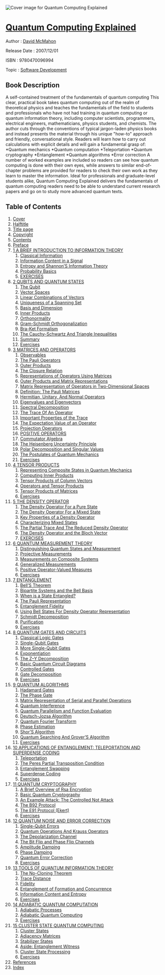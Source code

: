 ![Cover image for Quantum Computing Explained](https://imgdetail.ebookreading.net/cover/cover/software_development/EB9780470096994.jpg)

[Quantum Computing Explained](https://ebookreading.net/view/book/Quantum+Computing+Explained-EB9780470096994_1.html "Quantum Computing Explained")
====================================================================================================================

Author : [David McMahon](https://ebookreading.net/search/author/David+McMahon)

Release Date : 2007/12/01

ISBN : 9780470096994

Topic : [Software Development](https://ebookreading.net/search/category/software-development)

Book Description
-----------------

A self-contained treatment of the fundamentals of quantum computing
This clear, practical book takes quantum computing out of the realm of theoretical physics and teaches the fundamentals of the field to students and professionals who have not had training in quantum computing or quantum information theory, including computer scientists, programmers, electrical engineers, mathematicians, physics students, and chemists. The author cuts through the conventions of typical jargon-laden physics books and instead presents the material through his unique "how-to" approach and friendly, conversational style.
Readers will learn how to carry out calculations with explicit details and will gain a fundamental grasp of:
*Quantum mechanics
*Quantum computation
*Teleportation
*Quantum cryptography
*Entanglement
*Quantum algorithms
*Error correction
A number of worked examples are included so readers can see how quantum computing is done with their own eyes, while answers to similar end-of-chapter problems are provided for readers to check their own work as they learn to master the information.
Ideal for professionals and graduate-level students alike, Quantum Computing Explained delivers the fundamentals of quantum computing readers need to be able to understand current research papers and go on to study more advanced quantum texts.
              
Table of Contents
-----------------

1. [Cover](https://ebookreading.net/view/book/Quantum+Computing+Explained-EB9780470096994_1.html)
1. [Halftitle](https://ebookreading.net/view/book/Quantum+Computing+Explained-EB9780470096994_2.html)
1. [Title page](https://ebookreading.net/view/book/Quantum+Computing+Explained-EB9780470096994_4.html)
1. [Copyright](https://ebookreading.net/view/book/Quantum+Computing+Explained-EB9780470096994_5.html)
1. [Contents](https://ebookreading.net/view/book/Quantum+Computing+Explained-EB9780470096994_6.html)
1. [Preface](https://ebookreading.net/view/book/Quantum+Computing+Explained-EB9780470096994_7.html)
1. [1 A BRIEF INTRODUCTION TO INFORMATION THEORY](https://ebookreading.net/view/book/Quantum+Computing+Explained-EB9780470096994_8.html)
    1. [Classical Information](https://ebookreading.net/view/book/Quantum+Computing+Explained-EB9780470096994_8.html#heading-1_1)
    1. [Information Content in a Signal](https://ebookreading.net/view/book/Quantum+Computing+Explained-EB9780470096994_8.html#heading-1_2)
    1. [Entropy and Shannon’S Information Theory](https://ebookreading.net/view/book/Quantum+Computing+Explained-EB9780470096994_8.html#heading-1_3)
    1. [Probability Basics](https://ebookreading.net/view/book/Quantum+Computing+Explained-EB9780470096994_8.html#heading-1_4)
    1. [EXERCISES](https://ebookreading.net/view/book/Quantum+Computing+Explained-EB9780470096994_8.html#heading-1_7)
1. [2 QUBITS AND QUANTUM STATES](https://ebookreading.net/view/book/Quantum+Computing+Explained-EB9780470096994_9.html)
    1. [The Qubit](https://ebookreading.net/view/book/Quantum+Computing+Explained-EB9780470096994_9.html#heading-2_1)
    1. [Vector Spaces](https://ebookreading.net/view/book/Quantum+Computing+Explained-EB9780470096994_9.html#heading-2_4)
    1. [Linear Combinations of Vectors](https://ebookreading.net/view/book/Quantum+Computing+Explained-EB9780470096994_9.html#heading-2_7)
    1. [Uniqueness of a Spanning Set](https://ebookreading.net/view/book/Quantum+Computing+Explained-EB9780470096994_9.html#heading-2_10)
    1. [Basis and Dimension](https://ebookreading.net/view/book/Quantum+Computing+Explained-EB9780470096994_9.html#heading-2_11)
    1. [Inner Products](https://ebookreading.net/view/book/Quantum+Computing+Explained-EB9780470096994_9.html#heading-2_12)
    1. [Orthonormality](https://ebookreading.net/view/book/Quantum+Computing+Explained-EB9780470096994_9.html#heading-2_17)
    1. [Gram-Schmidt Orthogonalization](https://ebookreading.net/view/book/Quantum+Computing+Explained-EB9780470096994_9.html#heading-2_18)
    1. [Bra-Ket Formalism](https://ebookreading.net/view/book/Quantum+Computing+Explained-EB9780470096994_9.html#heading-2_21)
    1. [The Cauchy-Schwartz And Triangle Inequalities](https://ebookreading.net/view/book/Quantum+Computing+Explained-EB9780470096994_9.html#heading-2_24)
    1. [Summary](https://ebookreading.net/view/book/Quantum+Computing+Explained-EB9780470096994_9.html#heading-2_29)
    1. [Exercises](https://ebookreading.net/view/book/Quantum+Computing+Explained-EB9780470096994_9.html#heading-2_30)
1. [3 MATRICES AND OPERATORS](https://ebookreading.net/view/book/Quantum+Computing+Explained-EB9780470096994_10.html)
    1. [Observables](https://ebookreading.net/view/book/Quantum+Computing+Explained-EB9780470096994_10.html#heading-3_1)
    1. [The Pauli Operators](https://ebookreading.net/view/book/Quantum+Computing+Explained-EB9780470096994_10.html#heading-3_2)
    1. [Outer Products](https://ebookreading.net/view/book/Quantum+Computing+Explained-EB9780470096994_10.html#heading-3_3)
    1. [The Closure Relation](https://ebookreading.net/view/book/Quantum+Computing+Explained-EB9780470096994_10.html#heading-3_7)
    1. [Representations of Operators Using Matrices](https://ebookreading.net/view/book/Quantum+Computing+Explained-EB9780470096994_10.html#heading-3_8)
    1. [Outer Products and Matrix Representations](https://ebookreading.net/view/book/Quantum+Computing+Explained-EB9780470096994_10.html#heading-3_9)
    1. [Matrix Representation of Operators in Two-Dimensional Spaces](https://ebookreading.net/view/book/Quantum+Computing+Explained-EB9780470096994_10.html#heading-3_11)
    1. [Definition: The Pauli Matrices](https://ebookreading.net/view/book/Quantum+Computing+Explained-EB9780470096994_10.html#heading-3_15)
    1. [Hermitian, Unitary, And Normal Operators](https://ebookreading.net/view/book/Quantum+Computing+Explained-EB9780470096994_10.html#heading-3_18)
    1. [Eigenvalues and Eigenvectors](https://ebookreading.net/view/book/Quantum+Computing+Explained-EB9780470096994_10.html#heading-3_25)
    1. [Spectral Decomposition](https://ebookreading.net/view/book/Quantum+Computing+Explained-EB9780470096994_10.html#heading-3_32)
    1. [The Trace Of An Operator](https://ebookreading.net/view/book/Quantum+Computing+Explained-EB9780470096994_10.html#heading-3_35)
    1. [Important Properties of the Trace](https://ebookreading.net/view/book/Quantum+Computing+Explained-EB9780470096994_10.html#heading-3_40)
    1. [The Expectation Value of an Operator](https://ebookreading.net/view/book/Quantum+Computing+Explained-EB9780470096994_10.html#heading-3_45)
    1. [Projection Operators](https://ebookreading.net/view/book/Quantum+Computing+Explained-EB9780470096994_10.html#heading-3_54)
    1. [POSITIVE OPERATORS](https://ebookreading.net/view/book/Quantum+Computing+Explained-EB9780470096994_10.html#heading-3_60)
    1. [Commutator Algebra](https://ebookreading.net/view/book/Quantum+Computing+Explained-EB9780470096994_10.html#heading-3_61)
    1. [The Heisenberg Uncertainty Principle](https://ebookreading.net/view/book/Quantum+Computing+Explained-EB9780470096994_10.html#heading-3_64)
    1. [Polar Decomposition and Singular Values](https://ebookreading.net/view/book/Quantum+Computing+Explained-EB9780470096994_10.html#heading-3_65)
    1. [The Postulates of Quantum Mechanics](https://ebookreading.net/view/book/Quantum+Computing+Explained-EB9780470096994_10.html#heading-3_68)
    1. [Exercises](https://ebookreading.net/view/book/Quantum+Computing+Explained-EB9780470096994_10.html#heading-3_73)
1. [4 TENSOR PRODUCTS](https://ebookreading.net/view/book/Quantum+Computing+Explained-EB9780470096994_11.html)
    1. [Representing Composite States in Quantum Mechanics](https://ebookreading.net/view/book/Quantum+Computing+Explained-EB9780470096994_11.html#heading-4_1)
    1. [Computing Inner Products](https://ebookreading.net/view/book/Quantum+Computing+Explained-EB9780470096994_11.html#heading-4_6)
    1. [Tensor Products of Column Vectors](https://ebookreading.net/view/book/Quantum+Computing+Explained-EB9780470096994_11.html#heading-4_16)
    1. [Operators and Tensor Products](https://ebookreading.net/view/book/Quantum+Computing+Explained-EB9780470096994_11.html#heading-4_20)
    1. [Tensor Products of Matrices](https://ebookreading.net/view/book/Quantum+Computing+Explained-EB9780470096994_11.html#heading-4_34)
    1. [Exercises](https://ebookreading.net/view/book/Quantum+Computing+Explained-EB9780470096994_11.html#heading-4_38)
1. [5 THE DENSITY OPERATOR](https://ebookreading.net/view/book/Quantum+Computing+Explained-EB9780470096994_12.html)
    1. [The Density Operator For a Pure State](https://ebookreading.net/view/book/Quantum+Computing+Explained-EB9780470096994_12.html#heading-5_1)
    1. [The Density Operator For a Mixed State](https://ebookreading.net/view/book/Quantum+Computing+Explained-EB9780470096994_12.html#heading-5_9)
    1. [Key Properties of a Density Operator](https://ebookreading.net/view/book/Quantum+Computing+Explained-EB9780470096994_12.html#heading-5_10)
    1. [Characterizing Mixed States](https://ebookreading.net/view/book/Quantum+Computing+Explained-EB9780470096994_12.html#heading-5_23)
    1. [The Partial Trace And The Reduced Density Operator](https://ebookreading.net/view/book/Quantum+Computing+Explained-EB9780470096994_12.html#heading-5_40)
    1. [The Density Operator and the Bloch Vector](https://ebookreading.net/view/book/Quantum+Computing+Explained-EB9780470096994_12.html#heading-5_44)
    1. [EXERCISES](https://ebookreading.net/view/book/Quantum+Computing+Explained-EB9780470096994_12.html#heading-5_47)
1. [6 QUANTUM MEASUREMENT THEORY](https://ebookreading.net/view/book/Quantum+Computing+Explained-EB9780470096994_13.html)
    1. [Distinguishing Quantum States and Measurement](https://ebookreading.net/view/book/Quantum+Computing+Explained-EB9780470096994_13.html#heading-6_1)
    1. [Projective Measurements](https://ebookreading.net/view/book/Quantum+Computing+Explained-EB9780470096994_13.html#heading-6_2)
    1. [Measurements on Composite Systems](https://ebookreading.net/view/book/Quantum+Computing+Explained-EB9780470096994_13.html#heading-6_10)
    1. [Generalized Measurements](https://ebookreading.net/view/book/Quantum+Computing+Explained-EB9780470096994_13.html#heading-6_23)
    1. [Positive Operator-Valued Measures](https://ebookreading.net/view/book/Quantum+Computing+Explained-EB9780470096994_13.html#heading-6_28)
    1. [Exercises](https://ebookreading.net/view/book/Quantum+Computing+Explained-EB9780470096994_13.html#heading-6_35)
1. [7 ENTANGLEMENT](https://ebookreading.net/view/book/Quantum+Computing+Explained-EB9780470096994_14.html)
    1. [Bell’S Theorem](https://ebookreading.net/view/book/Quantum+Computing+Explained-EB9780470096994_14.html#heading-7_1)
    1. [Bipartite Systems and the Bell Basis](https://ebookreading.net/view/book/Quantum+Computing+Explained-EB9780470096994_14.html#heading-7_2)
    1. [When is a State Entangled?](https://ebookreading.net/view/book/Quantum+Computing+Explained-EB9780470096994_14.html#heading-7_5)
    1. [The Pauli Representation](https://ebookreading.net/view/book/Quantum+Computing+Explained-EB9780470096994_14.html#heading-7_13)
    1. [Entanglement Fidelity](https://ebookreading.net/view/book/Quantum+Computing+Explained-EB9780470096994_14.html#heading-7_18)
    1. [Using Bell States For Density Operator Representation](https://ebookreading.net/view/book/Quantum+Computing+Explained-EB9780470096994_14.html#heading-7_19)
    1. [Schmidt Decomposition](https://ebookreading.net/view/book/Quantum+Computing+Explained-EB9780470096994_14.html#heading-7_22)
    1. [Purification](https://ebookreading.net/view/book/Quantum+Computing+Explained-EB9780470096994_14.html#heading-7_27)
    1. [Exercises](https://ebookreading.net/view/book/Quantum+Computing+Explained-EB9780470096994_14.html#heading-7_28)
1. [8 QUANTUM GATES AND CIRCUITS](https://ebookreading.net/view/book/Quantum+Computing+Explained-EB9780470096994_15.html)
    1. [Classical Logic Gates](https://ebookreading.net/view/book/Quantum+Computing+Explained-EB9780470096994_15.html#heading-8_1)
    1. [Single-Qubit Gates](https://ebookreading.net/view/book/Quantum+Computing+Explained-EB9780470096994_15.html#heading-8_3)
    1. [More Single-Qubit Gates](https://ebookreading.net/view/book/Quantum+Computing+Explained-EB9780470096994_15.html#heading-8_9)
    1. [Exponentiation](https://ebookreading.net/view/book/Quantum+Computing+Explained-EB9780470096994_15.html#heading-8_16)
    1. [The Z–Y Decomposition](https://ebookreading.net/view/book/Quantum+Computing+Explained-EB9780470096994_15.html#heading-8_20)
    1. [Basic Quantum Circuit Diagrams](https://ebookreading.net/view/book/Quantum+Computing+Explained-EB9780470096994_15.html#heading-8_21)
    1. [Controlled Gates](https://ebookreading.net/view/book/Quantum+Computing+Explained-EB9780470096994_15.html#heading-8_22)
    1. [Gate Decomposition](https://ebookreading.net/view/book/Quantum+Computing+Explained-EB9780470096994_15.html#heading-8_31)
    1. [Exercises](https://ebookreading.net/view/book/Quantum+Computing+Explained-EB9780470096994_15.html#heading-8_32)
1. [9 QUANTUM ALGORITHMS](https://ebookreading.net/view/book/Quantum+Computing+Explained-EB9780470096994_16.html)
    1. [Hadamard Gates](https://ebookreading.net/view/book/Quantum+Computing+Explained-EB9780470096994_16.html#heading-9_1)
    1. [The Phase Gate](https://ebookreading.net/view/book/Quantum+Computing+Explained-EB9780470096994_16.html#heading-9_4)
    1. [Matrix Representation of Serial and Parallel Operations](https://ebookreading.net/view/book/Quantum+Computing+Explained-EB9780470096994_16.html#heading-9_5)
    1. [Quantum Interference](https://ebookreading.net/view/book/Quantum+Computing+Explained-EB9780470096994_16.html#heading-9_6)
    1. [Quantum Parallelism and Function Evaluation](https://ebookreading.net/view/book/Quantum+Computing+Explained-EB9780470096994_16.html#heading-9_7)
    1. [Deutsch-Jozsa Algorithm](https://ebookreading.net/view/book/Quantum+Computing+Explained-EB9780470096994_16.html#heading-9_8)
    1. [Quantum Fourier Transform](https://ebookreading.net/view/book/Quantum+Computing+Explained-EB9780470096994_16.html#heading-9_13)
    1. [Phase Estimation](https://ebookreading.net/view/book/Quantum+Computing+Explained-EB9780470096994_16.html#heading-9_14)
    1. [Shor’S Algorithm](https://ebookreading.net/view/book/Quantum+Computing+Explained-EB9780470096994_16.html#heading-9_15)
    1. [Quantum Searching And Grover’S Algorithm](https://ebookreading.net/view/book/Quantum+Computing+Explained-EB9780470096994_16.html#heading-9_16)
    1. [Exercises](https://ebookreading.net/view/book/Quantum+Computing+Explained-EB9780470096994_16.html#heading-9_17)
1. [10 APPLICATIONS OF ENTANGLEMENT: TELEPORTATION AND SUPERDENSE CODING](https://ebookreading.net/view/book/Quantum+Computing+Explained-EB9780470096994_17.html)
    1. [Teleportation](https://ebookreading.net/view/book/Quantum+Computing+Explained-EB9780470096994_17.html#heading-10_1)
    1. [The Peres Partial Transposition Condition](https://ebookreading.net/view/book/Quantum+Computing+Explained-EB9780470096994_17.html#heading-10_7)
    1. [Entanglement Swapping](https://ebookreading.net/view/book/Quantum+Computing+Explained-EB9780470096994_17.html#heading-10_14)
    1. [Superdense Coding](https://ebookreading.net/view/book/Quantum+Computing+Explained-EB9780470096994_17.html#heading-10_15)
    1. [Exercises](https://ebookreading.net/view/book/Quantum+Computing+Explained-EB9780470096994_17.html#heading-10_18)
1. [11 QUANTUM CRYPTOGRAPHY](https://ebookreading.net/view/book/Quantum+Computing+Explained-EB9780470096994_18.html)
    1. [A Brief Overview of Rsa Encryption](https://ebookreading.net/view/book/Quantum+Computing+Explained-EB9780470096994_18.html#heading-11_1)
    1. [Basic Quantum Cryptography](https://ebookreading.net/view/book/Quantum+Computing+Explained-EB9780470096994_18.html#heading-11_4)
    1. [An Example Attack: The Controlled Not Attack](https://ebookreading.net/view/book/Quantum+Computing+Explained-EB9780470096994_18.html#heading-11_7)
    1. [The B92 Protocol](https://ebookreading.net/view/book/Quantum+Computing+Explained-EB9780470096994_18.html#heading-11_8)
    1. [The E91 Protocol (Ekert)](https://ebookreading.net/view/book/Quantum+Computing+Explained-EB9780470096994_18.html#heading-11_9)
    1. [Exercises](https://ebookreading.net/view/book/Quantum+Computing+Explained-EB9780470096994_18.html#heading-11_10)
1. [12 QUANTUM NOISE AND ERROR CORRECTION](https://ebookreading.net/view/book/Quantum+Computing+Explained-EB9780470096994_19.html)
    1. [Single-Qubit Errors](https://ebookreading.net/view/book/Quantum+Computing+Explained-EB9780470096994_19.html#heading-12_1)
    1. [Quantum Operations And Krauss Operators](https://ebookreading.net/view/book/Quantum+Computing+Explained-EB9780470096994_19.html#heading-12_2)
    1. [The Depolarization Channel](https://ebookreading.net/view/book/Quantum+Computing+Explained-EB9780470096994_19.html#heading-12_9)
    1. [The Bit Flip and Phase Flip Channels](https://ebookreading.net/view/book/Quantum+Computing+Explained-EB9780470096994_19.html#heading-12_10)
    1. [Amplitude Damping](https://ebookreading.net/view/book/Quantum+Computing+Explained-EB9780470096994_19.html#heading-12_11)
    1. [Phase Damping](https://ebookreading.net/view/book/Quantum+Computing+Explained-EB9780470096994_19.html#heading-12_14)
    1. [Quantum Error Correction](https://ebookreading.net/view/book/Quantum+Computing+Explained-EB9780470096994_19.html#heading-12_17)
    1. [Exercises](https://ebookreading.net/view/book/Quantum+Computing+Explained-EB9780470096994_19.html#heading-12_18)
1. [13 TOOLS OF QUANTUM INFORMATION THEORY](https://ebookreading.net/view/book/Quantum+Computing+Explained-EB9780470096994_20.html)
    1. [The No-Cloning Theorem](https://ebookreading.net/view/book/Quantum+Computing+Explained-EB9780470096994_20.html#heading-13_1)
    1. [Trace Distance](https://ebookreading.net/view/book/Quantum+Computing+Explained-EB9780470096994_20.html#heading-13_2)
    1. [Fidelity](https://ebookreading.net/view/book/Quantum+Computing+Explained-EB9780470096994_20.html#heading-13_10)
    1. [Entanglement of Formation and Concurrence](https://ebookreading.net/view/book/Quantum+Computing+Explained-EB9780470096994_20.html#heading-13_19)
    1. [Information Content and Entropy](https://ebookreading.net/view/book/Quantum+Computing+Explained-EB9780470096994_20.html#heading-13_29)
    1. [Exercises](https://ebookreading.net/view/book/Quantum+Computing+Explained-EB9780470096994_20.html#heading-13_42)
1. [14 ADIABATIC QUANTUM COMPUTATION](https://ebookreading.net/view/book/Quantum+Computing+Explained-EB9780470096994_21.html)
    1. [Adiabatic Processes](https://ebookreading.net/view/book/Quantum+Computing+Explained-EB9780470096994_21.html#heading-14_3)
    1. [Adiabatic Quantum Computing](https://ebookreading.net/view/book/Quantum+Computing+Explained-EB9780470096994_21.html#heading-14_6)
    1. [Exercises](https://ebookreading.net/view/book/Quantum+Computing+Explained-EB9780470096994_21.html#heading-14_9)
1. [15 CLUSTER STATE QUANTUM COMPUTING](https://ebookreading.net/view/book/Quantum+Computing+Explained-EB9780470096994_22.html)
    1. [Cluster States](https://ebookreading.net/view/book/Quantum+Computing+Explained-EB9780470096994_22.html#heading-15_1)
    1. [Adjacency Matrices](https://ebookreading.net/view/book/Quantum+Computing+Explained-EB9780470096994_22.html#heading-15_5)
    1. [Stabilizer States](https://ebookreading.net/view/book/Quantum+Computing+Explained-EB9780470096994_22.html#heading-15_6)
    1. [Aside: Entanglement Witness](https://ebookreading.net/view/book/Quantum+Computing+Explained-EB9780470096994_22.html#heading-15_7)
    1. [Cluster State Processing](https://ebookreading.net/view/book/Quantum+Computing+Explained-EB9780470096994_22.html#heading-15_8)
    1. [Exercises](https://ebookreading.net/view/book/Quantum+Computing+Explained-EB9780470096994_22.html#heading-15_10)
1. [References](https://ebookreading.net/view/book/Quantum+Computing+Explained-EB9780470096994_23.html)
1. [Index](https://ebookreading.net/view/book/Quantum+Computing+Explained-EB9780470096994_24.html)
